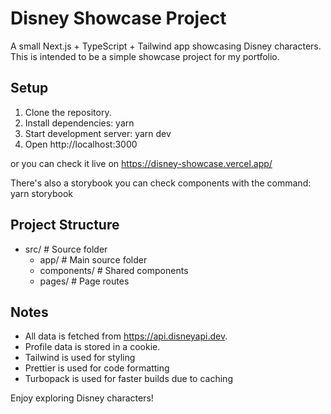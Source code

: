 # Disney Showcase Project

A small Next.js + TypeScript + Tailwind app showcasing Disney characters. This is intended to be a simple showcase project for my portfolio.

## Setup

1. Clone the repository.
2. Install dependencies:
   yarn
3. Start development server:
   yarn dev
4. Open http://localhost:3000

or you can check it live on https://disney-showcase.vercel.app/

There's also a storybook you can check components with the command:
yarn storybook

## Project Structure

- src/ # Source folder
  - app/ # Main source folder
  - components/ # Shared components
  - pages/ # Page routes

## Notes

- All data is fetched from https://api.disneyapi.dev.
- Profile data is stored in a cookie.
- Tailwind is used for styling
- Prettier is used for code formatting
- Turbopack is used for faster builds due to caching

Enjoy exploring Disney characters!
